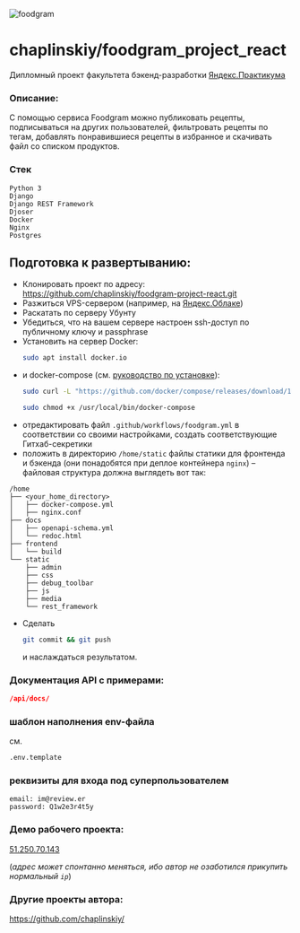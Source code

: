 ![foodgram](https://github.com/chaplinskiy/foodgram-project-react/actions/workflows/foodgram.yml/badge.svg)

# chaplinskiy/foodgram_project_react
Дипломный проект факультета бэкенд-разработки [Яндекс.Практикума](https://practicum.yandex.ru/backend-developer)

### Описание:
С помощью сервиса Foodgram можно публиковать рецепты, подписываться на других пользователей, фильтровать рецепты по тегам, добавлять понравившиеся рецепты в избранное и скачивать файл со списком продуктов.

### Стек
```
Python 3
Django
Django REST Framework
Djoser
Docker
Nginx
Postgres
```
## Подготовка к развертыванию:
- Клонировать проект по адресу: https://github.com/chaplinskiy/foodgram-project-react.git
- Разжиться VPS-сервером (например, на [Яндекс.Облаке](cloud.yandex.ru/))
- Раскатать по серверу Убунту
- Убедиться, что на вашем сервере настроен ssh-доступ по публичному ключу и passphrase
- Установить на сервер Docker:
    ```bash
    sudo apt install docker.io
    ```
- и docker-compose (см. [руководство по установке](https://docs.docker.com/compose/install/)):
    ```bash
    sudo curl -L "https://github.com/docker/compose/releases/download/1.29.2/docker-compose-$(uname -s)-$(uname -m)" -o /usr/local/bin/docker-compose
    ```
    ```bash
    sudo chmod +x /usr/local/bin/docker-compose
    ```
- отредактировать файл ```.github/workflows/foodgram.yml``` в соответствии со своими настройками, создать соответствующие Гитхаб-секретики
- положить в директорию ```/home/static``` файлы статики для фронтенда и бэкенда (они понадобятся при деплое контейнера ```nginx```) – файловая структура должна выглядеть вот так:

```
/home
├── <your_home_directory>
│   ├── docker-compose.yml
│   ├── nginx.conf
├── docs
│   ├── openapi-schema.yml
│   └── redoc.html
├── frontend
│   └── build
└── static
    ├── admin
    ├── css
    ├── debug_toolbar
    ├── js
    ├── media
    └── rest_framework
```
- Сделать 
    ```bash
    git commit && git push
    ``` 
    и наслаждаться результатом.

### Документация API с примерами:

```json
/api/docs/
```

### шаблон наполнения env-файла
см.
```bash
.env.template
```

### реквизиты для входа под суперпользователем
```
email: im@review.er
password: Q1w2e3r4t5y
```

### Демо рабочего проекта:
[51.250.70.143](http://51.250.70.143/)

(*адрес может спонтанно меняться, ибо автор не озаботился прикупить нормальный ```ip```*)

### Другие проекты автора:
https://github.com/chaplinskiy/
